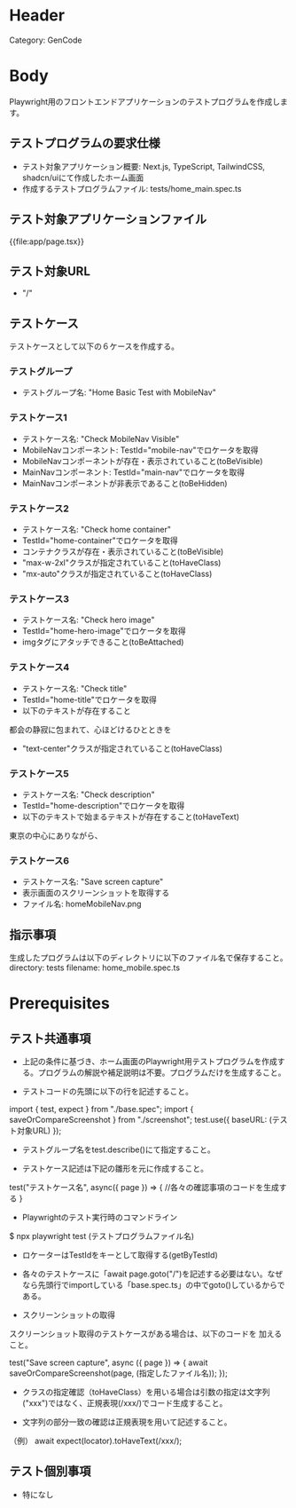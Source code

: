 # Header
Category: GenCode

# Body
Playwright用のフロントエンドアプリケーションのテストプログラムを作成します。

## テストプログラムの要求仕様

- テスト対象アプリケーション概要: Next.js, TypeScript, TailwindCSS, shadcn/uiにて作成したホーム画面
- 作成するテストプログラムファイル: tests/home_main.spec.ts

## テスト対象アプリケーションファイル
{{file:app/page.tsx}}

## テスト対象URL
- "/"

## テストケース
テストケースとして以下の６ケースを作成する。

### テストグループ
- テストグループ名: "Home Basic Test with MobileNav"

### テストケース1
- テストケース名: "Check MobileNav Visible"
- MobileNavコンポーネント: TestId="mobile-nav"でロケータを取得
- MobileNavコンポーネントが存在・表示されていること(toBeVisible)
- MainNavコンポーネント: TestId="main-nav"でロケータを取得
- MainNavコンポーネントが非表示であること(toBeHidden)

### テストケース2
- テストケース名: "Check home container"
- TestId="home-container"でロケータを取得
- コンテナクラスが存在・表示されていること(toBeVisible)
- "max-w-2xl"クラスが指定されていること(toHaveClass)
- "mx-auto"クラスが指定されていること(toHaveClass)

### テストケース3
- テストケース名: "Check hero image"
- TestId="home-hero-image"でロケータを取得
- imgタグにアタッチできること(toBeAttached)

### テストケース4
- テストケース名: "Check title"
- TestId="home-title"でロケータを取得
- 以下のテキストが存在すること

都会の静寂に包まれて、心ほどけるひとときを

- "text-center"クラスが指定されていること(toHaveClass)

### テストケース5
- テストケース名: "Check description"
- TestId="home-description"でロケータを取得
- 以下のテキストで始まるテキストが存在すること(toHaveText)

東京の中心にありながら、

### テストケース6
- テストケース名: "Save screen capture"
- 表示画面のスクリーンショットを取得する
- ファイル名: homeMobileNav.png


## 指示事項
生成したプログラムは以下のディレクトリに以下のファイル名で保存すること。
directory: tests
filename: home_mobile.spec.ts

# Prerequisites

## テスト共通事項
- 上記の条件に基づき、ホーム画面のPlaywright用テストプログラムを作成する。プログラムの解説や補足説明は不要。プログラムだけを生成すること。

- テストコードの先頭に以下の行を記述すること。

import { test, expect } from "./base.spec";
import { saveOrCompareScreenshot } from "./screenshot";
test.use({ baseURL: (テスト対象URL) });

- テストグループ名をtest.describe()にて指定すること。

- テストケース記述は下記の雛形を元に作成すること。

test("テストケース名", async({ page }) => {
    //各々の確認事項のコードを生成する
}

- Playwrightのテスト実行時のコマンドライン

$ npx playwright test (テストプログラムファイル名)

- ロケーターはTestIdをキーとして取得する(getByTestId)

- 各々のテストケースに「await page.goto("/")を記述する必要はない。なぜなら先頭行でimportしている「base.spec.ts」の中でgoto()しているからである。

- スクリーンショットの取得

スクリーンショット取得のテストケースがある場合は、以下のコードを
加えること。

  test("Save screen capture", async ({ page }) => {
    await saveOrCompareScreenshot(page, (指定したファイル名));
  });

- クラスの指定確認（toHaveClass）を用いる場合は引数の指定は文字列("xxx")ではなく、正規表現(/xxx/)でコード生成すること。

- 文字列の部分一致の確認は正規表現を用いて記述すること。

（例）
  await expect(locator).toHaveText(/xxx/);

## テスト個別事項
- 特になし

